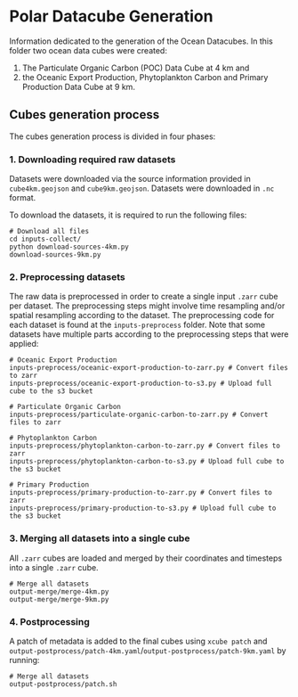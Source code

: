# Polar Datacube Generation

Information dedicated to the generation of the Ocean Datacubes. In this folder two ocean data cubes were created:   
1) The Particulate Organic Carbon (POC) Data Cube at 4 km and   
2) the Oceanic Export Production, Phytoplankton Carbon and Primary Production Data Cube at 9 km.

## Cubes generation process

The cubes generation process is divided in four phases:

### 1. Downloading required raw datasets

Datasets were downloaded via the source information provided in `cube4km.geojson` and `cube9km.geojson`. Datasets were downloaded in `.nc` format.

To download the datasets, it is required to run the following files:

```
# Download all files
cd inputs-collect/
python download-sources-4km.py
download-sources-9km.py
```

### 2. Preprocessing datasets

The raw data is preprocessed in order to create a single input `.zarr` cube per dataset. The preprocessing steps might involve time resampling and/or spatial resampling according to the dataset. The preprocessing code for each dataset is found at the `inputs-preprocess` folder. Note that some datasets have multiple parts according to the preprocessing steps that were applied:

```
# Oceanic Export Production
inputs-preprocess/oceanic-export-production-to-zarr.py # Convert files to zarr
inputs-preprocess/oceanic-export-production-to-s3.py # Upload full cube to the s3 bucket

# Particulate Organic Carbon
inputs-preprocess/particulate-organic-carbon-to-zarr.py # Convert files to zarr

# Phytoplankton Carbon
inputs-preprocess/phytoplankton-carbon-to-zarr.py # Convert files to zarr
inputs-preprocess/phytoplankton-carbon-to-s3.py # Upload full cube to the s3 bucket

# Primary Production
inputs-preprocess/primary-production-to-zarr.py # Convert files to zarr
inputs-preprocess/primary-production-to-s3.py # Upload full cube to the s3 bucket
```

### 3. Merging all datasets into a single cube

All `.zarr` cubes are loaded and merged by their coordinates and timesteps into a single `.zarr` cube.

```
# Merge all datasets
output-merge/merge-4km.py
output-merge/merge-9km.py
```

### 4. Postprocessing

A patch of metadata is added to the final cubes using `xcube patch` and `output-postprocess/patch-4km.yaml`/`output-postprocess/patch-9km.yaml` by running:

```
# Merge all datasets
output-postprocess/patch.sh
```
